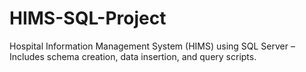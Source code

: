 # HIMS-SQL-Project
Hospital Information Management System (HIMS) using SQL Server – Includes schema creation, data insertion, and query scripts.
